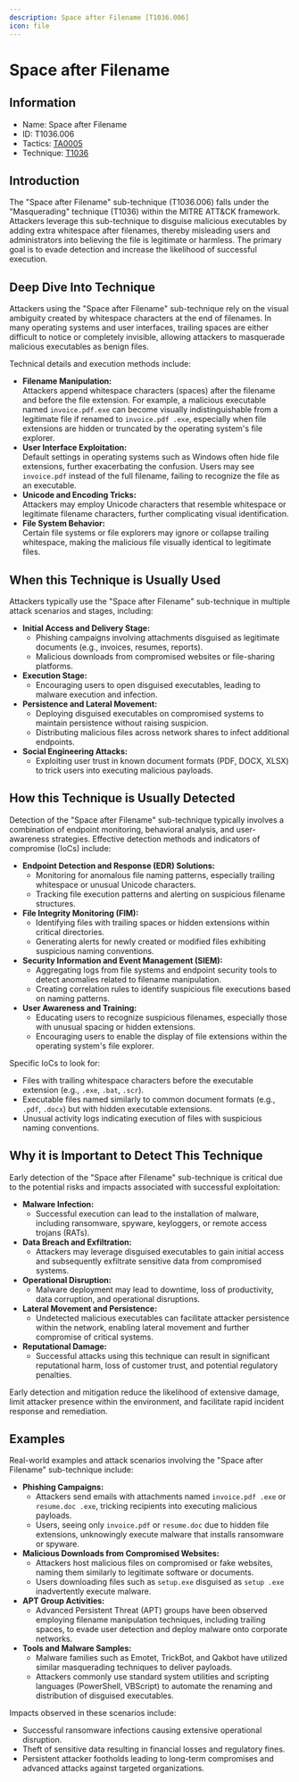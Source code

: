 ```yaml
---
description: Space after Filename [T1036.006]
icon: file
---
```


# Space after Filename

## Information

* Name: Space after Filename
* ID: T1036.006
* Tactics: [TA0005](../)
* Technique: [T1036](./)

## Introduction

The "Space after Filename" sub-technique (T1036.006) falls under the "Masquerading" technique (T1036) within the MITRE ATT\&CK framework. Attackers leverage this sub-technique to disguise malicious executables by adding extra whitespace after filenames, thereby misleading users and administrators into believing the file is legitimate or harmless. The primary goal is to evade detection and increase the likelihood of successful execution.

## Deep Dive Into Technique

Attackers using the "Space after Filename" sub-technique rely on the visual ambiguity created by whitespace characters at the end of filenames. In many operating systems and user interfaces, trailing spaces are either difficult to notice or completely invisible, allowing attackers to masquerade malicious executables as benign files.

Technical details and execution methods include:

* **Filename Manipulation:**\
  Attackers append whitespace characters (spaces) after the filename and before the file extension. For example, a malicious executable named `invoice.pdf.exe` can become visually indistinguishable from a legitimate file if renamed to `invoice.pdf .exe`, especially when file extensions are hidden or truncated by the operating system's file explorer.
* **User Interface Exploitation:**\
  Default settings in operating systems such as Windows often hide file extensions, further exacerbating the confusion. Users may see `invoice.pdf` instead of the full filename, failing to recognize the file as an executable.
* **Unicode and Encoding Tricks:**\
  Attackers may employ Unicode characters that resemble whitespace or legitimate filename characters, further complicating visual identification.
* **File System Behavior:**\
  Certain file systems or file explorers may ignore or collapse trailing whitespace, making the malicious file visually identical to legitimate files.

## When this Technique is Usually Used

Attackers typically use the "Space after Filename" sub-technique in multiple attack scenarios and stages, including:

* **Initial Access and Delivery Stage:**
  * Phishing campaigns involving attachments disguised as legitimate documents (e.g., invoices, resumes, reports).
  * Malicious downloads from compromised websites or file-sharing platforms.
* **Execution Stage:**
  * Encouraging users to open disguised executables, leading to malware execution and infection.
* **Persistence and Lateral Movement:**
  * Deploying disguised executables on compromised systems to maintain persistence without raising suspicion.
  * Distributing malicious files across network shares to infect additional endpoints.
* **Social Engineering Attacks:**
  * Exploiting user trust in known document formats (PDF, DOCX, XLSX) to trick users into executing malicious payloads.

## How this Technique is Usually Detected

Detection of the "Space after Filename" sub-technique typically involves a combination of endpoint monitoring, behavioral analysis, and user-awareness strategies. Effective detection methods and indicators of compromise (IoCs) include:

* **Endpoint Detection and Response (EDR) Solutions:**
  * Monitoring for anomalous file naming patterns, especially trailing whitespace or unusual Unicode characters.
  * Tracking file execution patterns and alerting on suspicious filename structures.
* **File Integrity Monitoring (FIM):**
  * Identifying files with trailing spaces or hidden extensions within critical directories.
  * Generating alerts for newly created or modified files exhibiting suspicious naming conventions.
* **Security Information and Event Management (SIEM):**
  * Aggregating logs from file systems and endpoint security tools to detect anomalies related to filename manipulation.
  * Creating correlation rules to identify suspicious file executions based on naming patterns.
* **User Awareness and Training:**
  * Educating users to recognize suspicious filenames, especially those with unusual spacing or hidden extensions.
  * Encouraging users to enable the display of file extensions within the operating system's file explorer.

Specific IoCs to look for:

* Files with trailing whitespace characters before the executable extension (e.g., `.exe`, `.bat`, `.scr`).
* Executable files named similarly to common document formats (e.g., `.pdf`, `.docx`) but with hidden executable extensions.
* Unusual activity logs indicating execution of files with suspicious naming conventions.

## Why it is Important to Detect This Technique

Early detection of the "Space after Filename" sub-technique is critical due to the potential risks and impacts associated with successful exploitation:

* **Malware Infection:**
  * Successful execution can lead to the installation of malware, including ransomware, spyware, keyloggers, or remote access trojans (RATs).
* **Data Breach and Exfiltration:**
  * Attackers may leverage disguised executables to gain initial access and subsequently exfiltrate sensitive data from compromised systems.
* **Operational Disruption:**
  * Malware deployment may lead to downtime, loss of productivity, data corruption, and operational disruptions.
* **Lateral Movement and Persistence:**
  * Undetected malicious executables can facilitate attacker persistence within the network, enabling lateral movement and further compromise of critical systems.
* **Reputational Damage:**
  * Successful attacks using this technique can result in significant reputational harm, loss of customer trust, and potential regulatory penalties.

Early detection and mitigation reduce the likelihood of extensive damage, limit attacker presence within the environment, and facilitate rapid incident response and remediation.

## Examples

Real-world examples and attack scenarios involving the "Space after Filename" sub-technique include:

* **Phishing Campaigns:**
  * Attackers send emails with attachments named `invoice.pdf .exe` or `resume.doc .exe`, tricking recipients into executing malicious payloads.
  * Users, seeing only `invoice.pdf` or `resume.doc` due to hidden file extensions, unknowingly execute malware that installs ransomware or spyware.
* **Malicious Downloads from Compromised Websites:**
  * Attackers host malicious files on compromised or fake websites, naming them similarly to legitimate software or documents.
  * Users downloading files such as `setup.exe` disguised as `setup .exe` inadvertently execute malware.
* **APT Group Activities:**
  * Advanced Persistent Threat (APT) groups have been observed employing filename manipulation techniques, including trailing spaces, to evade user detection and deploy malware onto corporate networks.
* **Tools and Malware Samples:**
  * Malware families such as Emotet, TrickBot, and Qakbot have utilized similar masquerading techniques to deliver payloads.
  * Attackers commonly use standard system utilities and scripting languages (PowerShell, VBScript) to automate the renaming and distribution of disguised executables.

Impacts observed in these scenarios include:

* Successful ransomware infections causing extensive operational disruption.
* Theft of sensitive data resulting in financial losses and regulatory fines.
* Persistent attacker footholds leading to long-term compromises and advanced attacks against targeted organizations.
